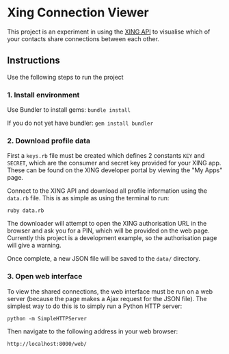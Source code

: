 # Xing Connection Viewer

This project is an experiment in using the [XING API](http://dev.xing.com) to visualise which of your contacts share connections between each other.

## Instructions
Use the following steps to run the project

### 1. Install environment
Use Bundler to install gems: `bundle install`

If you do not yet have bundler: `gem install bundler`

### 2. Download profile data
First a `keys.rb` file must be created which defines 2 constants `KEY` and `SECRET`, which are the consumer and secret key provided for your XING app. These can be found on the XING developer portal by viewing the "My Apps" page.

Connect to the XING API and download all profile information using the `data.rb` file. This is as simple as using the terminal to run:

`ruby data.rb`

The downloader will attempt to open the XING authorisation URL in the browser and ask you for a PIN, which will be provided on the web page. Currently this project is a development example, so the authorisation page will give a warning.

Once complete, a new JSON file will be saved to the `data/` directory.

### 3. Open web interface
To view the shared connections, the web interface must be run on a web server (because the page makes a Ajax request for the JSON file). The simplest way to do this is to simply run a Python HTTP server:

`python -m SimpleHTTPServer`

Then navigate to the following address in your web browser:

`http://localhost:8000/web/`

